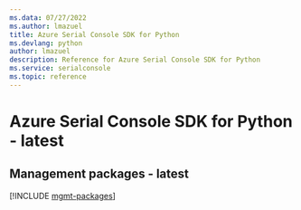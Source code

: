 ```yaml
---
ms.data: 07/27/2022
ms.author: lmazuel
title: Azure Serial Console SDK for Python
ms.devlang: python
author: lmazuel
description: Reference for Azure Serial Console SDK for Python
ms.service: serialconsole
ms.topic: reference
---
```

# Azure Serial Console SDK for Python - latest

## Management packages - latest
[!INCLUDE [mgmt-packages](serial-console-mgmt-index.md)]